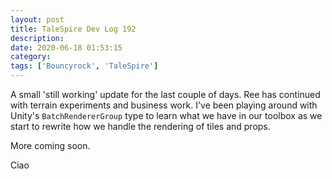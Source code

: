 ```yaml
---
layout: post
title: TaleSpire Dev Log 192
description:
date: 2020-06-18 01:53:15
category:
tags: ['Bouncyrock', 'TaleSpire']
---
```


A small 'still working' update for the last couple of days. Ree has continued with terrain experiments and business work. I've been playing around with Unity's `BatchRendererGroup` type to learn what we have in our toolbox as we start to rewrite how we handle the rendering of tiles and props.

More coming soon.

Ciao
